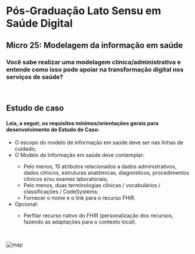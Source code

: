 # Pós-Graduação Lato Sensu em Saúde Digital
## Micro 25: Modelagem da informação em saúde
### Você sabe realizar uma modelagem clínica/administrativa e entende como isso pode apoiar na transformação digital nos serviços de saúde?
<br>

## Estudo de caso
#### Leia, a seguir, os requisitos mínimos/orientações gerais para desenvolvimento do Estudo de Caso:
<ul>
  <li>O escopo do modelo de informação em saúde deve ser nas linhas de cuidado;</li>
  <li>O Modelo de Informação em saúde deve contemplar:</li>
    <ul>
      <li>Pelo menos, 15 atributos relacionados a dados administrativos, dados clínicos, estruturas anatômicas, diagnósticos, procedimentos clínicos e/ou exames laboratoriais;</li>
      <li>Pelo menos, duas terminologias clínicas / vocabulários / classificações / CodeSystems;</li>
      <li>Fornecer o nome e o link para o recurso FHIR.</li>
    </ul>
  <li>Opcional:</li>
    <ul>
      <li>Perfilar recurso nativo do FHIR (personalização dos recursos, fazendo as adaptações para o contexto local).</li>
    </ul>
</ul>

<br>

![map](https://github.com/RenanBorba/EstudoDeCaso-Micro27-SD/assets/48495838/7fe29c5c-31eb-4df7-b24e-fa9718fe878a)
